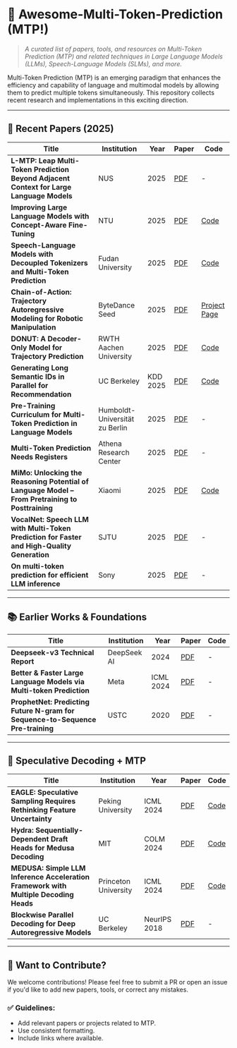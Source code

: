 
# 🌟 Awesome-Multi-Token-Prediction (MTP!)

> *A curated list of papers, tools, and resources on Multi-Token Prediction (MTP) and related techniques in Large Language Models (LLMs), Speech-Language Models (SLMs), and more.*

Multi-Token Prediction (MTP) is an emerging paradigm that enhances the efficiency and capability of language and multimodal models by allowing them to predict multiple tokens simultaneously. This repository collects recent research and implementations in this exciting direction.

---

## 🔬 Recent Papers (2025)

| Title | Institution | Year | Paper | Code |
|------|-------------|------|-------|------|
| **L-MTP: Leap Multi-Token Prediction Beyond Adjacent Context for Large Language Models** | NUS | 2025 | [PDF](https://arxiv.org/pdf/2505.17505) | - |
| **Improving Large Language Models with Concept-Aware Fine-Tuning** | NTU | 2025 | [PDF](https://arxiv.org/pdf/2506.07833) | [Code](https://github.com/michaelchen-lab/caft-llm) |
| **Speech-Language Models with Decoupled Tokenizers and Multi-Token Prediction** | Fudan University | 2025 | [PDF](https://arxiv.org/pdf/2506.12537) | [Code](https://github.com/cnxupupup/SLM-Decoupled-MTP) |
| **Chain-of-Action: Trajectory Autoregressive Modeling for Robotic Manipulation** | ByteDance Seed | 2025 | [PDF](https://arxiv.org/pdf/2506.09990) | [Project Page](https://chain-of-action.github.io/) |
| **DONUT: A Decoder-Only Model for Trajectory Prediction** | RWTH Aachen University | 2025 | [PDF](https://arxiv.org/pdf/2506.06854) | [Code](https://vision.rwth-aachen.de/DONUT) |
| **Generating Long Semantic IDs in Parallel for Recommendation** | UC Berkeley | KDD 2025 | [PDF](https://arxiv.org/pdf/2506.05781) | [Code](https://github.com/facebookresearch/RPG_KDD2025) |
| **Pre-Training Curriculum for Multi-Token Prediction in Language Models** | Humboldt-Universität zu Berlin | 2025 | [PDF](https://arxiv.org/pdf/2505.22757) | - |
| **Multi-Token Prediction Needs Registers** | Athena Research Center | 2025 | [PDF](https://arxiv.org/pdf/2505.10518) | - |
| **MiMo: Unlocking the Reasoning Potential of Language Model – From Pretraining to Posttraining** | Xiaomi | 2025 | [PDF](https://arxiv.org/pdf/2505.07608) | [Code](https://github.com/xiaomimimo/MiMo) |
| **VocalNet: Speech LLM with Multi-Token Prediction for Faster and High-Quality Generation** | SJTU | 2025 | [PDF](https://arxiv.org/pdf/2504.04060) | - |
| **On multi-token prediction for efficient LLM inference** | Sony | 2025 | [PDF](https://arxiv.org/pdf/2502.09419) | - |

---

## 📚 Earlier Works & Foundations

| Title | Institution | Year | Paper | Code |
|------|-------------|------|-------|------|
| **Deepseek-v3 Technical Report** | DeepSeek AI | 2024 | [PDF](https://arxiv.org/pdf/2412.19437) | - |
| **Better & Faster Large Language Models via Multi-token Prediction** | Meta | ICML 2024 | [PDF](https://arxiv.org/pdf/2404.19737) | - |
| **ProphetNet: Predicting Future N-gram for Sequence-to-Sequence Pre-training** | USTC | 2020 | [PDF](https://arxiv.org/pdf/2001.04063) | - |

---

## 🧠 Speculative Decoding + MTP

| Title | Institution | Year | Paper | Code |
|------|-------------|------|-------|------|
| **EAGLE: Speculative Sampling Requires Rethinking Feature Uncertainty** | Peking University | ICML 2024 | [PDF](https://arxiv.org/pdf/2401.15077) | [Code](https://github.com/SafeAILab/EAGLE?tab=readme-ov-file) |
| **Hydra: Sequentially-Dependent Draft Heads for Medusa Decoding** | MIT | COLM 2024 | [PDF](https://arxiv.org/pdf/2402.05109) | [Code](https://github.com/zankner/Hydra) |
| **MEDUSA: Simple LLM Inference Acceleration Framework with Multiple Decoding Heads** | Princeton University | ICML 2024 | [PDF](https://arxiv.org/pdf/2401.10774) | [Code](https://github.com/FasterDecoding/Medusa) |
| **Blockwise Parallel Decoding for Deep Autoregressive Models** | UC Berkeley | NeurIPS 2018 | [PDF](https://proceedings.neurips.cc/paper/2018/file/c4127b9194fe8562c64dc0f5bf2c93bc-Paper.pdf) | - |

---

## 🧩 Want to Contribute?

We welcome contributions! Please feel free to submit a PR or open an issue if you'd like to add new papers, tools, or correct any mistakes.

### ✅ Guidelines:
- Add relevant papers or projects related to MTP.
- Use consistent formatting.
- Include links where available.

